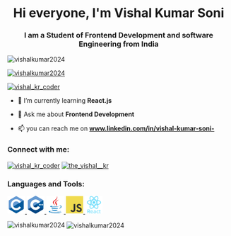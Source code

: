 <h1 align="center">Hi everyone, I'm Vishal Kumar Soni</h1>
<h3 align="center">I am a Student of Frontend Development and software Engineering from India</h3>

<p align="left"> <img src="https://komarev.com/ghpvc/?username=vishalkumar2024&label=Profile%20views&color=0e75b6&style=flat" alt="vishalkumar2024" /> </p>

<p align="left"> <a href="https://github.com/ryo-ma/github-profile-trophy"><img src="https://github-profile-trophy.vercel.app/?username=vishalkumar2024" alt="vishalkumar2024" /></a> </p>

<p align="left"> <a href="https://twitter.com/vishal_kr_coder" target="blank"><img src="https://img.shields.io/twitter/follow/vishal_kr_coder?logo=twitter&style=for-the-badge" alt="vishal_kr_coder" /></a> </p>

- 🌱 I’m currently learning **React.js**

- 💬 Ask me about **Frontend Development**

- 📫 you can reach me on **www.linkedin.com/in/vishal-kumar-soni-**

<h3 align="left">Connect with me:</h3>
<p align="left">
<a href="https://twitter.com/vishal_kr_coder" target="blank"><img align="center" src="https://raw.githubusercontent.com/rahuldkjain/github-profile-readme-generator/master/src/images/icons/Social/twitter.svg" alt="vishal_kr_coder" height="30" width="40" /></a>
<a href="https://instagram.com/the_vishal__kr" target="blank"><img align="center" src="https://raw.githubusercontent.com/rahuldkjain/github-profile-readme-generator/master/src/images/icons/Social/instagram.svg" alt="the_vishal__kr" height="30" width="40" /></a>
</p>

<h3 align="left">Languages and Tools:</h3>
<p align="left"> <a href="https://www.cprogramming.com/" target="_blank" rel="noreferrer"> <img src="https://raw.githubusercontent.com/devicons/devicon/master/icons/c/c-original.svg" alt="c" width="40" height="40"/> </a> <a href="https://www.w3schools.com/cpp/" target="_blank" rel="noreferrer"> <img src="https://raw.githubusercontent.com/devicons/devicon/master/icons/cplusplus/cplusplus-original.svg" alt="cplusplus" width="40" height="40"/> </a> <a href="https://www.java.com" target="_blank" rel="noreferrer"> <img src="https://raw.githubusercontent.com/devicons/devicon/master/icons/java/java-original.svg" alt="java" width="40" height="40"/> </a> <a href="https://developer.mozilla.org/en-US/docs/Web/JavaScript" target="_blank" rel="noreferrer"> <img src="https://raw.githubusercontent.com/devicons/devicon/master/icons/javascript/javascript-original.svg" alt="javascript" width="40" height="40"/> </a> <a href="https://reactjs.org/" target="_blank" rel="noreferrer"> <img src="https://raw.githubusercontent.com/devicons/devicon/master/icons/react/react-original-wordmark.svg" alt="react" width="40" height="40"/> </a> </p>

<p><img align="left" src="https://github-readme-stats.vercel.app/api/top-langs?username=vishalkumar2024&show_icons=true&locale=en&layout=compact" alt="vishalkumar2024" /></p>

<p>&nbsp;<img align="center" src="https://github-readme-stats.vercel.app/api?username=vishalkumar2024&show_icons=true&locale=en" alt="vishalkumar2024" /></p>

